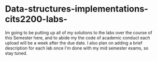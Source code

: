 # Data-structures-implementations-cits2200-labs-
Im going to be putting up all of my solutions to the labs over the course of this Semester here,
and to abide my the code of academic conduct each upload will be a week after the due date.
I also plan on adding a brief description for each lab once I'm done with my mid semester exams, so stay tuned.
